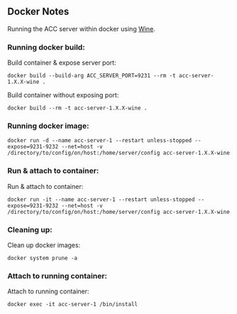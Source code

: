 ## Docker Notes
Running the ACC server within docker using [Wine](https://www.winehq.org/).

### Running docker build:
Build container & expose server port:
```
docker build --build-arg ACC_SERVER_PORT=9231 --rm -t acc-server-1.X.X-wine .
```
Build container without exposing port:
```
docker build --rm -t acc-server-1.X.X-wine .
```
### Running docker image:
```
docker run -d --name acc-server-1 --restart unless-stopped --expose=9231-9232 --net=host -v /directory/to/config/on/host:/home/server/config acc-server-1.X.X-wine
```
### Run & attach to container:
Run & attach to container:
```
docker run -it --name acc-server-1 --restart unless-stopped --expose=9231-9232 --net=host -v /directory/to/config/on/host:/home/server/config acc-server-1.X.X-wine
```
### Cleaning up:
Clean up docker images:
```
docker system prune -a
```

### Attach to running container:
Attach to running container:
```
docker exec -it acc-server-1 /bin/install
```